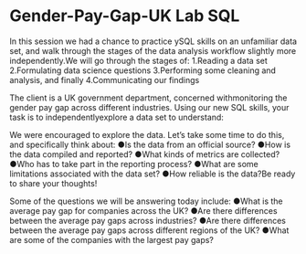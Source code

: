 # Gender-Pay-Gap-UK Lab SQL

In this session we had a chance to practice ySQL skills on an unfamiliar data set, and walk through the stages of the data analysis workflow slightly more independently.We will go through the stages of:
1.Reading a data set
2.Formulating data science questions
3.Performing some cleaning and analysis, and finally
4.Communicating our findings

The client is a UK government department, concerned withmonitoring the gender pay gap across different industries.
Using our new SQL skills, your task is to independentlyexplore a data set to understand:

We were encouraged to explore the data.
Let’s take some time to do this, and specifically think about:
●Is the data from an official source?
●How is the data compiled and reported?
●What kinds of metrics are collected?
●Who has to take part in the reporting process?
●What are some limitations associated with the data set?
●How reliable is the data?Be ready to share your thoughts!


Some of the questions we will be answering today include:
●What is the average pay gap for companies across the UK?
●Are there differences between the average pay gaps across industries?
●Are there differences between the average pay gaps across different regions of the UK?
●What are some of the companies with the largest pay gaps?
